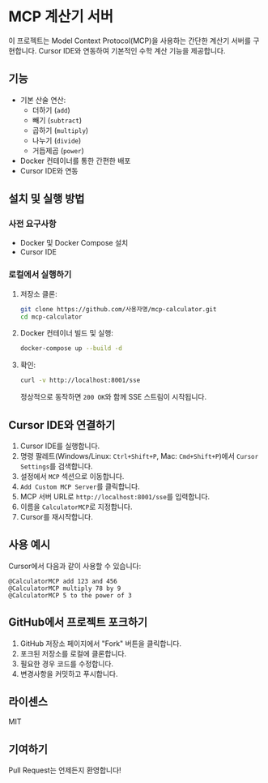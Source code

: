 # MCP 계산기 서버

이 프로젝트는 Model Context Protocol(MCP)을 사용하는 간단한 계산기 서버를 구현합니다. Cursor IDE와 연동하여 기본적인 수학 계산 기능을 제공합니다.

## 기능

- 기본 산술 연산:
  - 더하기 (`add`)
  - 빼기 (`subtract`)
  - 곱하기 (`multiply`)
  - 나누기 (`divide`)
  - 거듭제곱 (`power`)
- Docker 컨테이너를 통한 간편한 배포
- Cursor IDE와 연동

## 설치 및 실행 방법

### 사전 요구사항
- Docker 및 Docker Compose 설치
- Cursor IDE

### 로컬에서 실행하기

1. 저장소 클론:
   ```bash
   git clone https://github.com/사용자명/mcp-calculator.git
   cd mcp-calculator
   ```

2. Docker 컨테이너 빌드 및 실행:
   ```bash
   docker-compose up --build -d
   ```

3. 확인:
   ```bash
   curl -v http://localhost:8001/sse
   ```
   정상적으로 동작하면 `200 OK`와 함께 SSE 스트림이 시작됩니다.

## Cursor IDE와 연결하기

1. Cursor IDE를 실행합니다.
2. 명령 팔레트(Windows/Linux: `Ctrl+Shift+P`, Mac: `Cmd+Shift+P`)에서 `Cursor Settings`를 검색합니다.
3. 설정에서 `MCP` 섹션으로 이동합니다.
4. `Add Custom MCP Server`를 클릭합니다.
5. MCP 서버 URL로 `http://localhost:8001/sse`를 입력합니다.
6. 이름을 `CalculatorMCP`로 지정합니다.
7. Cursor를 재시작합니다.

## 사용 예시

Cursor에서 다음과 같이 사용할 수 있습니다:

```
@CalculatorMCP add 123 and 456
@CalculatorMCP multiply 78 by 9
@CalculatorMCP 5 to the power of 3
```

## GitHub에서 프로젝트 포크하기

1. GitHub 저장소 페이지에서 "Fork" 버튼을 클릭합니다.
2. 포크된 저장소를 로컬에 클론합니다.
3. 필요한 경우 코드를 수정합니다.
4. 변경사항을 커밋하고 푸시합니다.

## 라이센스

MIT

## 기여하기

Pull Request는 언제든지 환영합니다!
